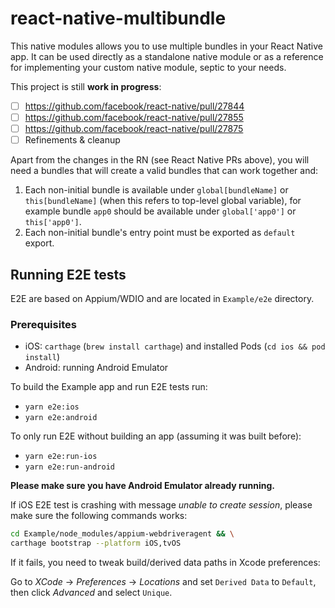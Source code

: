 # react-native-multibundle

This native modules allows you to use multiple bundles in your React Native app. It can be used directly as a standalone native module or as a reference for implementing your custom native module, septic to your needs.

This project is still __work in progress__:

- [ ] https://github.com/facebook/react-native/pull/27844
- [ ] https://github.com/facebook/react-native/pull/27855
- [ ] https://github.com/facebook/react-native/pull/27875
- [ ] Refinements & cleanup

Apart from the changes in the RN (see React Native PRs above), you will need a bundles that will create a valid bundles that can work together and:

1. Each non-initial bundle is available under `global[bundleName]` or `this[bundleName]` (when this refers to top-level global variable), for example bundle `app0` should be available under `global['app0']` or `this['app0']`.
2. Each non-initial bundle's entry point must be exported as `default` export.

## Running E2E tests

E2E are based on Appium/WDIO and are located in `Example/e2e` directory.

### Prerequisites

- iOS: `carthage` (`brew install carthage`) and installed Pods (`cd ios && pod install`)
- Android: running Android Emulator

To build the Example app and run E2E tests run:

- `yarn e2e:ios`
- `yarn e2e:android`

To only run E2E without building an app (assuming it was built before):

- `yarn e2e:run-ios`
- `yarn e2e:run-android`

__Please make sure you have Android Emulator already running.__

If iOS E2E test is crashing with message _unable to create session_, please make sure the following commands works:

```bash
cd Example/node_modules/appium-webdriveragent && \
carthage bootstrap --platform iOS,tvOS
```

If it fails, you need to tweak build/derived data paths in Xcode preferences:

Go to _XCode_ -> _Preferences_ -> _Locations_ and set `Derived Data` to `Default`, then click _Advanced_ and select `Unique`.